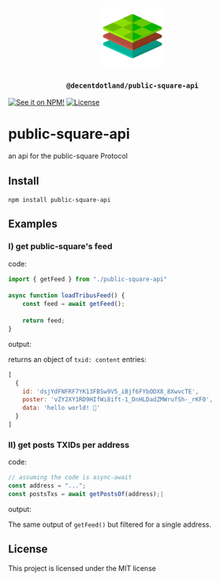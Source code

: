 <p align="center">
  <a href="https://decent.land">
    <img src="./img/logo25.png" height="124">
  </a>
  <h3 align="center"><code>@decentdotland/public-square-api</code></h3>
</p>


[![See it on NPM!](https://img.shields.io/npm/v/public-square-api?style=for-the-badge)](https://www.npmjs.com/package/public-square-api)
[![License](https://img.shields.io/apm/l/vim-mode?style=for-the-badge)]()


# public-square-api
an api for the public-square Protocol

## Install

```
npm install public-square-api
```

## Examples

### I) get public-square's feed

code:
```javascript
import { getFeed } from "./public-square-api"

async function loadTribusFeed() {
    const feed = await getFeed();

    return feed;
}

```

output:

returns an object of `txid: content` entries:
```js
[
  {
    id: 'dsjYdFNFRF7YK13FBSw9V5_iBjf6FYbODX8_8XwvcTE',
    poster: 'vZY2XY1RD9HIfWi8ift-1_DnHLDadZMWrufSh-_rKF0',
    data: 'hello world! 🐘'
  }
]


```

### II) get posts TXIDs per address

code:
```js
// assuming the code is async-await
const address = "...";
const postsTxs = await getPostsOf(address);|

```

output:

The same output of `getFeed()` but filtered for a single address.

## License
This project is licensed under the MIT license
